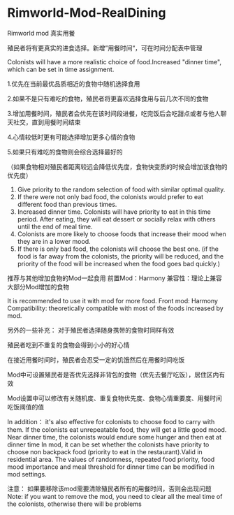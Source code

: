# Rimworld-Mod-RealDining
Rimworld mod 真实用餐

殖民者将有更真实的进食选择。新增”用餐时间“，可在时间分配表中管理

Colonists will have a more realistic choice of food.Increased "dinner time", which can be set in time assignment.

1.优先在当前最优品质相近的食物中随机选择食用

2.如果不是只有难吃的食物，殖民者将更喜欢选择食用与前几次不同的食物

3.增加用餐时间，殖民者会优先在该时间段进餐，吃完饭后会吃甜点或者与他人聊天社交，直到用餐时间结束

4.心情较低时更有可能选择增加更多心情的食物

5.如果只有难吃的食物则会综合选择最好的

（如果食物相对殖民者距离较远会降低优先度，食物快变质的时候会增加该食物的优先度）

1. Give priority to the random selection of food with similar optimal quality.
2. If there were not only bad food, the colonists would prefer to eat different food than previous times.
3. Increased dinner time. Colonists will have priority to eat in this time period. After eating, they will eat dessert or socially relax with others until the end of meal time.
4. Colonists are more likely to choose foods that increase their mood when they are in a lower mood.
5. If there is only bad food, the colonists will choose the best one.
(if the food is far away from the colonists, the priority will be reduced, and the priority of the food will be increased when the food goes bad quickly.)

推荐与其他增加食物的Mod一起食用
前置Mod：Harmony
兼容性：理论上兼容大部分Mod增加的食物

It is recommended to use it with mod for more food.
Front mod: Harmony
Compatibility: theoretically compatible with most of the foods increased by mod.

另外的一些补充：
对于殖民者选择随身携带的食物时同样有效

殖民者吃到不重复的食物会得到小小的好心情

在接近用餐时间时，殖民者会忍受一定的饥饿然后在用餐时间吃饭

Mod中可设置殖民者是否优先选择非背包的食物（优先去餐厅吃饭），居住区内有效

Mod设置中可以修改有关随机度、重复食物优先度、食物心情重要度、用餐时间吃饭阈值的值


In addition：
it's also effective for colonists to choose food to carry with them.
If the colonists eat unrepeatable food, they will get a little good mood.
Near dinner time, the colonists would endure some hunger and then eat at dinner time
In mod, it can be set whether the colonists have priority to choose non backpack food (priority to eat in the restaurant).Valid in residential area.
The values of randomness, repeated food priority, food mood importance and meal threshold for dinner time can be modified in mod settings.

注意：
如果要移除该mod需要清除殖民者所有的用餐时间，否则会出现问题
Note:
if you want to remove the mod, you need to clear all the meal time of the colonists, otherwise there will be problems

